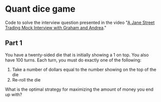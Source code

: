 # Quant dice game

Code to solve the interview question presented in the video "[A Jane Street Trading Mock Interview with Graham and Andrea](https://youtu.be/NT_I1MjckaU)."

## Part 1

You have a twenty-sided die that is initially showing a 1 on top. You also have 100 turns. Each turn, you must do exactly one of the following:

1. Take a number of dollars equal to the number showing on the top of the die
2. Re-roll the die

What is the optimal strategy for maximizing the amount of money you end up with?
